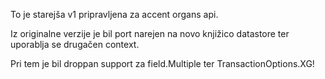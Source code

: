 To je starejša v1 pripravljena za accent organs api.

Iz originalne verzije je bil port narejen na novo knjižico datastore ter uporablja se 
drugačen context.

Pri tem je bil droppan support za field.Multiple ter TransactionOptions.XG!
